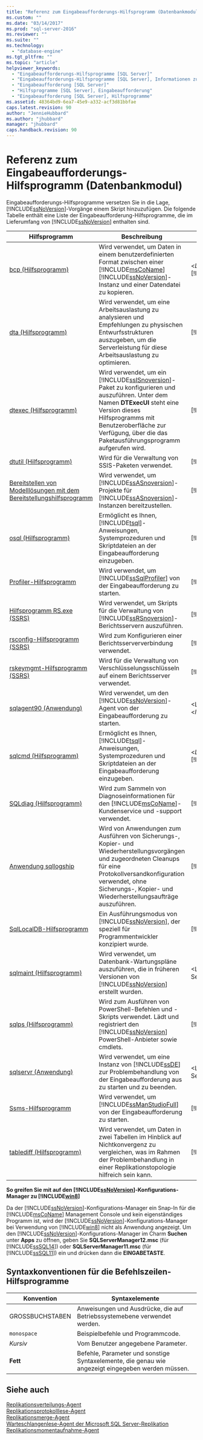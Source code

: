 ```yaml
---
title: "Referenz zum Eingabeaufforderungs-Hilfsprogramm (Datenbankmodul) | Microsoft Docs"
ms.custom: ""
ms.date: "03/14/2017"
ms.prod: "sql-server-2016"
ms.reviewer: ""
ms.suite: ""
ms.technology: 
  - "database-engine"
ms.tgt_pltfrm: ""
ms.topic: "article"
helpviewer_keywords: 
  - "Eingabeaufforderungs-Hilfsprogramme [SQL Server]"
  - "Eingabeaufforderungs-Hilfsprogramme [SQL Server], Informationen zu Eingabeaufforderungs-Hilfsprogrammen"
  - "Eingabeaufforderung [SQL Server]"
  - "Hilfsprogramme [SQL Server], Eingabeaufforderung"
  - "Eingabeaufforderung [SQL Server], Hilfsprogramme"
ms.assetid: 48364bd9-6ea7-45e9-a332-acf3d81bbfae
caps.latest.revision: 90
author: "JennieHubbard"
ms.author: "jhubbard"
manager: "jhubbard"
caps.handback.revision: 90
---
```

# Referenz zum Eingabeaufforderungs-Hilfsprogramm (Datenbankmodul)
  Eingabeaufforderungs-Hilfsprogramme versetzen Sie in die Lage, [!INCLUDE[ssNoVersion](../includes/ssnoversion-md.md)]-Vorgänge einem Skript hinzuzufügen. Die folgende Tabelle enthält eine Liste der Eingabeaufforderung-Hilfsprogramme, die im Lieferumfang von [!INCLUDE[ssNoVersion](../includes/ssnoversion-md.md)] enthalten sind.  
  
|**Hilfsprogramm**|**Beschreibung**|**Installiert in**|  
|-----------------|---------------------|----------------------|  
|[bcp (Hilfsprogramm)](../tools/bcp-utility.md)|Wird verwendet, um Daten in einem benutzerdefinierten Format zwischen einer [!INCLUDE[msCoName](../includes/msconame-md.md)] [!INCLUDE[ssNoVersion](../includes/ssnoversion-md.md)]-Instanz und einer Datendatei zu kopieren.|\<*Laufwerk*:>\Programme\\[!INCLUDE[msCoName](../includes/msconame-md.md)][!INCLUDE[ssNoVersion](../includes/ssnoversion-md.md)]\Client SDK\ODBC\110\Tools\Binn|  
|[dta (Hilfsprogramm)](../tools/dta/dta-utility.md)|Wird verwendet, um eine Arbeitsauslastung zu analysieren und Empfehlungen zu physischen Entwurfsstrukturen auszugeben, um die Serverleistung für diese Arbeitsauslastung zu optimieren.|[!INCLUDE[ssInstallPathVar](../includes/ssinstallpathvar-md.md)]Tools\Binn|  
|[dtexec (Hilfsprogramm)](../integration-services/packages/dtexec-utility.md)|Wird verwendet, um ein [!INCLUDE[ssISnoversion](../includes/ssisnoversion-md.md)]-Paket zu konfigurieren und auszuführen. Unter dem Namen **DTExecUI** steht eine Version dieses Hilfsprogramms mit Benutzeroberfläche zur Verfügung, über die das Paketausführungsprogramm aufgerufen wird.|[!INCLUDE[ssInstallPathVar](../includes/ssinstallpathvar-md.md)]DTS\Binn|  
|[dtutil (Hilfsprogramm)](../integration-services/dtutil-utility.md)|Wird für die Verwaltung von SSIS-Paketen verwendet.|[!INCLUDE[ssInstallPathVar](../includes/ssinstallpathvar-md.md)]DTS\Binn|  
|[Bereitstellen von Modelllösungen mit dem Bereitstellungshilfsprogramm](../analysis-services/multidimensional-models/deploy-model-solutions-with-the-deployment-utility.md)|Wird verwendet, um [!INCLUDE[ssASnoversion](../includes/ssasnoversion-md.md)]-Projekte für [!INCLUDE[ssASnoversion](../includes/ssasnoversion-md.md)]-Instanzen bereitzustellen.|[!INCLUDE[ssInstallPathVar](../includes/ssinstallpathvar-md.md)]Tools\Binn\VShell\Common7\IDE|  
|[osql (Hilfsprogramm)](../tools/osql-utility.md)|Ermöglicht es Ihnen, [!INCLUDE[tsql](../includes/tsql-md.md)]-Anweisungen, Systemprozeduren und Skriptdateien an der Eingabeaufforderung einzugeben.|[!INCLUDE[ssInstallPathVar](../includes/ssinstallpathvar-md.md)]Tools\Binn|  
|[Profiler-Hilfsprogramm](../tools/profiler-utility.md)|Wird verwendet, um [!INCLUDE[ssSqlProfiler](../includes/sssqlprofiler-md.md)] von der Eingabeaufforderung zu starten.|[!INCLUDE[ssInstallPathVar](../includes/ssinstallpathvar-md.md)]Tools\Binn|  
|[Hilfsprogramm RS.exe &#40;SSRS&#41;](../reporting-services/tools/rs-exe-utility-ssrs.md)|Wird verwendet, um Skripts für die Verwaltung von [!INCLUDE[ssRSnoversion](../includes/ssrsnoversion-md.md)]-Berichtsservern auszuführen.|[!INCLUDE[ssInstallPathVar](../includes/ssinstallpathvar-md.md)]Tools\Binn|  
|[rsconfig-Hilfsprogramm &#40;SSRS&#41;](../reporting-services/tools/rsconfig-utility-ssrs.md)|Wird zum Konfigurieren einer Berichtsserververbindung verwendet.|[!INCLUDE[ssInstallPathVar](../includes/ssinstallpathvar-md.md)]Tools\Binn|  
|[rskeymgmt-Hilfsprogramm &#40;SSRS&#41;](../reporting-services/tools/rskeymgmt-utility-ssrs.md)|Wird für die Verwaltung von Verschlüsselungsschlüsseln auf einem Berichtsserver verwendet.|[!INCLUDE[ssInstallPathVar](../includes/ssinstallpathvar-md.md)]Tools\Binn|  
|[sqlagent90 (Anwendung)](../tools/sqlagent90-application.md)|Wird verwendet, um den [!INCLUDE[ssNoVersion](../includes/ssnoversion-md.md)]-Agent von der Eingabeaufforderung zu starten.|\<Laufwerk>:\Programme\Microsoft SQL Server\\<*Instanzname*>\MSSQL\Binn|  
|[sqlcmd (Hilfsprogramm)](../tools/sqlcmd-utility.md)|Ermöglicht es Ihnen, [!INCLUDE[tsql](../includes/tsql-md.md)]-Anweisungen, Systemprozeduren und Skriptdateien an der Eingabeaufforderung einzugeben.|\<*Laufwerk*:>\Programme\\[!INCLUDE[msCoName](../includes/msconame-md.md)][!INCLUDE[ssNoVersion](../includes/ssnoversion-md.md)]\Client SDK\ODBC\110\Tools\Binn|  
|[SQLdiag (Hilfsprogramm)](../tools/sqldiag-utility.md)|Wird zum Sammeln von Diagnoseinformationen für den [!INCLUDE[msCoName](../includes/msconame-md.md)]-Kundenservice und -support verwendet.|[!INCLUDE[ssInstallPathVar](../includes/ssinstallpathvar-md.md)]Tools\Binn|  
|[Anwendung sqllogship](../tools/sqllogship-application.md)|Wird von Anwendungen zum Ausführen von Sicherungs-, Kopier- und Wiederherstellungsvorgängen und zugeordneten Cleanups für eine Protokollversandkonfiguration verwendet, ohne Sicherungs-, Kopier- und Wiederherstellungsaufträge auszuführen.|[!INCLUDE[ssInstallPathVar](../includes/ssinstallpathvar-md.md)]Tools\Binn|  
|[SqlLocalDB-Hilfsprogramm](../tools/sqllocaldb-utility.md)|Ein Ausführungsmodus von [!INCLUDE[ssNoVersion](../includes/ssnoversion-md.md)], der speziell für Programmentwickler konzipiert wurde.|[!INCLUDE[ssInstallPathVar](../includes/ssinstallpathvar-md.md)]Tools\Binn|  
|[sqlmaint (Hilfsprogramm)](../tools/sqlmaint-utility.md)|Wird verwendet, um Datenbank-Wartungspläne auszuführen, die in früheren Versionen von [!INCLUDE[ssNoVersion](../includes/ssnoversion-md.md)] erstellt wurden.|\<Laufwerk>:\Programme\Microsoft SQL Server\MSSQL13.MSSQLSERVER\MSSQL\Binn|  
|[sqlps (Hilfsprogramm)](../tools/sqlps-utility.md)|Wird zum Ausführen von PowerShell-Befehlen und -Skripts verwendet. Lädt und registriert den [!INCLUDE[ssNoVersion](../includes/ssnoversion-md.md)] PowerShell-Anbieter sowie cmdlets.|[!INCLUDE[ssInstallPathVar](../includes/ssinstallpathvar-md.md)]Tools\Binn|  
|[sqlservr (Anwendung)](../tools/sqlservr-application.md)|Wird verwendet, um eine Instanz von [!INCLUDE[ssDE](../includes/ssde-md.md)] zur Problembehandlung von der Eingabeaufforderung aus zu starten und zu beenden.|\<Laufwerk>:\Programme\Microsoft SQL Server\MSSQL13.MSSQLSERVER\MSSQL\Binn|  
|[Ssms-Hilfsprogramm](../tools/sql-server-management-studio/ssms-utility.md)|Wird verwendet, um [!INCLUDE[ssManStudioFull](../includes/ssmanstudiofull-md.md)] von der Eingabeaufforderung zu starten.|[!INCLUDE[ssInstallPathVar](../includes/ssinstallpathvar-md.md)]Tools\Binn\VSShell\Common7\IDE|  
|[tablediff (Hilfsprogramm)](../tools/tablediff-utility.md)|Wird verwendet, um Daten in zwei Tabellen im Hinblick auf Nichtkonvergenz zu vergleichen, was im Rahmen der Problembehandlung in einer Replikationstopologie hilfreich sein kann.|[!INCLUDE[ssInstallPathVar](../includes/ssinstallpathvar-md.md)]COM|  
  
 **So greifen Sie mit auf den [!INCLUDE[ssNoVersion](../includes/ssnoversion-md.md)]-Konfigurations-Manager zu [!INCLUDE[win8](../includes/win8-md.md)]**  
  
 Da der [!INCLUDE[ssNoVersion](../includes/ssnoversion-md.md)]-Konfigurations-Manager ein Snap-In für die [!INCLUDE[msCoName](../includes/msconame-md.md)] Management Console und kein eigenständiges Programm ist, wird der [!INCLUDE[ssNoVersion](../includes/ssnoversion-md.md)]-Konfigurations-Manager bei Verwendung von [!INCLUDE[win8](../includes/win8-md.md)] nicht als Anwendung angezeigt. Um den [!INCLUDE[ssNoVersion](../includes/ssnoversion-md.md)]-Konfigurations-Manager im Charm **Suchen** unter **Apps** zu öffnen, geben Sie **SQLServerManager12.msc** (für [!INCLUDE[ssSQL14](../includes/sssql14-md.md)]) oder **SQLServerManager11.msc** (für [!INCLUDE[ssSQL11](../includes/sssql11-md.md)]) ein und drücken dann die **EINGABETASTE**.  
  
## Syntaxkonventionen für die Befehlszeilen-Hilfsprogramme  
  
|**Konvention**|**Syntaxelemente**|  
|--------------------|------------------|  
|GROSSBUCHSTABEN|Anweisungen und Ausdrücke, die auf Betriebssystemebene verwendet werden.|  
|`monospace`|Beispielbefehle und Programmcode.|  
|*Kursiv*|Vom Benutzer angegebene Parameter.|  
|**Fett**|Befehle, Parameter und sonstige Syntaxelemente, die genau wie angezeigt eingegeben werden müssen.|  
  
## Siehe auch  
 [Replikationsverteilungs-Agent](../relational-databases/replication/agents/replication-distribution-agent.md)   
 [Replikationsprotokolllese-Agent](../relational-databases/replication/agents/replication-log-reader-agent.md)   
 [Replikationsmerge-Agent](../relational-databases/replication/agents/replication-merge-agent.md)   
 [Warteschlangenlese-Agent der Microsoft SQL Server-Replikation](../relational-databases/replication/agents/replication-queue-reader-agent.md)   
 [Replikationsmomentaufnahme-Agent](../relational-databases/replication/agents/replication-snapshot-agent.md)  
  
  